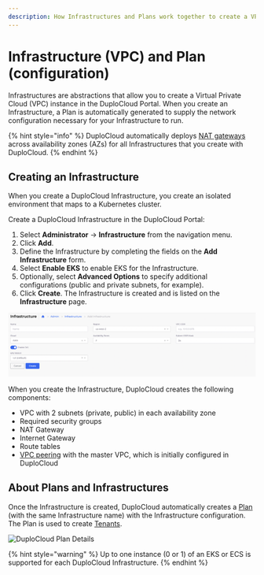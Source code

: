 ```yaml
---
description: How Infrastructures and Plans work together to create a VPC
---
```


# Infrastructure (VPC) and Plan (configuration)

Infrastructures are abstractions that allow you to create a Virtual Private Cloud (VPC) instance in the DuploCloud Portal. When you create an Infrastructure, a Plan is automatically generated to supply the network configuration necessary for your Infrastructure to run.&#x20;

{% hint style="info" %}
DuploCloud automatically deploys [NAT gateways](https://docs.aws.amazon.com/vpc/latest/userguide/vpc-nat-gateway.html) across availability zones (AZs) for all Infrastructures that you create with DuploCloud.
{% endhint %}

## Creating an Infrastructure

When you create a DuploCloud Infrastructure, you create an isolated environment that maps to a Kubernetes cluster.&#x20;

Create a DuploCloud Infrastructure in the DuploCloud Portal:

1. Select **Administrator** -> **Infrastructure** from the navigation menu.&#x20;
2. Click **Add**.
3. Define the Infrastructure by completing the fields on the **Add Infrastructure** form.&#x20;
4. Select **Enable EKS** to enable EKS for the Infrastructure.
5. Optionally, select **Advanced Options** to specify additional configurations (public and private subnets, for example).
6. Click **Create**. The Infrastructure is created and is listed on the **Infrastructure** page.

![AWS Add Infrastructure form](<../../../.gitbook/assets/image (15) (1) (1) (2) (1) (1) (1) (1).png>)

When you create the Infrastructure, DuploCloud creates the following components:

* VPC with 2 subnets (private, public) in each availability zone
* Required security groups
* NAT Gateway
* Internet Gateway
* Route tables
* [VPC peering](../../aws-services/virtual-private-cloud-vpc-peering.md) with the master VPC, which is initially configured in DuploCloud

## About Plans and Infrastructures

Once the Infrastructure is created, DuploCloud automatically creates a [Plan ](../../../getting-started/application-focussed-interface/plan.md)(with the same Infrastructure name) with the Infrastructure configuration. The Plan is used to create [Tenants](../tenant-environment.md).

![DuploCloud Plan Details](https://duplocloud.com/wp-content/uploads/2021/11/infra-plan.png)

{% hint style="warning" %}
Up to one instance (0 or 1) of an EKS or ECS is supported for each DuploCloud Infrastructure.
{% endhint %}
